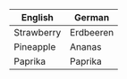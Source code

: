 | English | German |
|---------|--------|
| Strawberry | Erdbeeren |
| Pineapple | Ananas |
| Paprika | Paprika |
